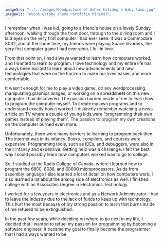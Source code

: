 ```yaml
---
imageSrc: "../../images/Goodpicture of Asher holidng a baby lamp.jpg"
imageAlt: "About Gatsby Theme Portfolio Minimal"
---
```


I remember when I was kid, going to a friend's house on a lovely Sunday afternoon, walking through the front door, through to the dining room and I laid eyes on the very first computer I had ever seen.  It was a Commodore 8032, and at the same time, my friends were playing Space Invaders, the very first computer game I had ever seen. I fell in love.

From that point on, I had always wanted to learn how computers worked, and I wanted to learn to program.  I love technology and my entire life has always been excited to learn about new advancements and new technologies that were on the horizon to make our lives easier, and more comfortable.

It wasn’t enough for me to play a video game, do any wordprocessing, manipulating graphics images, or working on a spreadsheet on this new computer I had discovered.  The passion burned inside of me to learn how to program the computer myself.  To create my own programs and to understand exactly how it worked.  I distinctly remember watching a news article on TV where a couple of young kids were “programming their own games instead of playing them”.  The passion to program my own creations on the computer burned even more.  

Unfortunately, there were many barriers to learning to program back then.  The internet was in its infancy.  Books, compilers, and courses were expensive.   Programming tools, such as IDEs, and debuggers, were also in their infancy and expensive.  Getting help was a challenge.  I felt the best way I could possibly learn how computers worked was to go to college.

So, I studied at the Radio College of Canada, where I learned how to program the 6800, 8088, and 68000 microprocessors.  Aside from assembly language I also learned a lot of detail on how computers work.  I also learned a lot  about the analog side of electronics as well.  I finished college with an Associates Degree in Electronics Technology.

I worked for a few years in electronics and as a Network Administrator.  I had to leave the industry due to the lack of funds to keep up with technology.  This hurt the most because of my strong passion to learn that burns inside of me refused to be extinguished.

In the past few years, while deciding on where to go next in my life, I decided that I wanted to refuel my passion for programming by becoming a software engineer.  It became my goal to finally become the programmer that I had always wanted to be.
